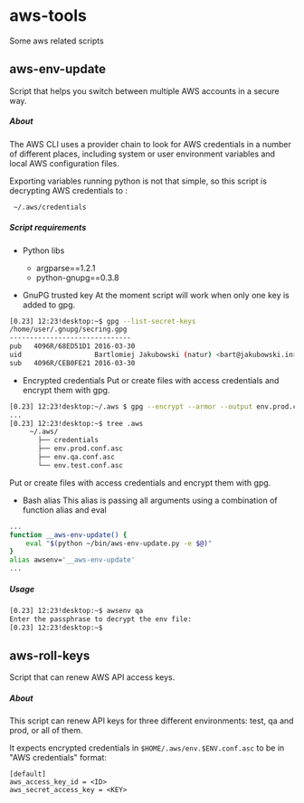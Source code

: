 aws-tools
=========
Some aws related scripts

aws-env-update
--------------
Script that helps you switch between multiple AWS accounts in a secure way.

##### About
The AWS CLI uses a provider chain to look for AWS credentials in a number of different places, including system or user environment variables and local AWS configuration files.

Exporting variables running python is not that simple, so this script is decrypting AWS credentials to :
```bash
 ~/.aws/credentials
 ```

##### Script requirements
* Python libs
  - argparse==1.2.1
  - python-gnupg==0.3.8



* GnuPG trusted key
At the moment script will work when only one key is added to gpg. 
```bash
[0.23] 12:23!desktop:~$ gpg --list-secret-keys
/home/user/.gnupg/secring.gpg
------------------------------
pub   4096R/68ED51D1 2016-03-30
uid                  Bartlomiej Jakubowski (natur) <bart@jakubowski.in>
sub   4096R/CEB0FE21 2016-03-30
```
* Encrypted credentials 
Put or create files with access credentials and encrypt them with gpg.
```bash
[0.23] 12:23!desktop:~/.aws $ gpg --encrypt --armor --output env.prod.conf.asc -r 'bart@jakubowski.in' env.prod.conf
...
[0.23] 12:23!desktop:~$ tree .aws
     ~/.aws/                   
       ├── credentials
       ├── env.prod.conf.asc           
       ├── env.qa.conf.asc       
       └── env.test.conf.asc
```
Put or create files with access credentials and encrypt them with gpg.

* Bash alias
This alias is passing all arguments using a combination of function alias and eval
```bash
...
function __aws-env-update() {
    eval "$(python ~/bin/aws-env-update.py -e $@)"
}
alias awsenv='__aws-env-update'
...
```
##### Usage

```bash
[0.23] 12:23!desktop:~$ awsenv qa
Enter the passphrase to decrypt the env file: 
[0.23] 12:23!desktop:~$
```

aws-roll-keys
-------------
Script that can renew AWS API access keys.

##### About

This script can renew API keys for three different environments: test, 
qa and prod, or all of them.

It expects encrypted credentials in `$HOME/.aws/env.$ENV.conf.asc` to be
in "AWS credentials" format:
```
[default]
aws_access_key_id = <ID>
aws_secret_access_key = <KEY>
```

